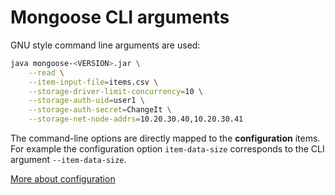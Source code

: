 # Mongoose CLI arguments

GNU style command line arguments are used:

```bash
java mongoose-<VERSION>.jar \
    --read \
    --item-input-file=items.csv \
    --storage-driver-limit-concurrency=10 \
    --storage-auth-uid=user1 \
    --storage-auth-secret=ChangeIt \
    --storage-net-node-addrs=10.20.30.40,10.20.30.41
```

The command-line options are directly mapped to the **configuration** items. For example the configuration option
`item-data-size` corresponds to the CLI argument `--item-data-size`.

[More about configuration](../configuration)
